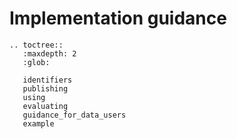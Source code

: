 # Implementation guidance

```eval_rst
.. toctree::
   :maxdepth: 2
   :glob:

   identifiers
   publishing
   using
   evaluating
   guidance_for_data_users
   example

```
